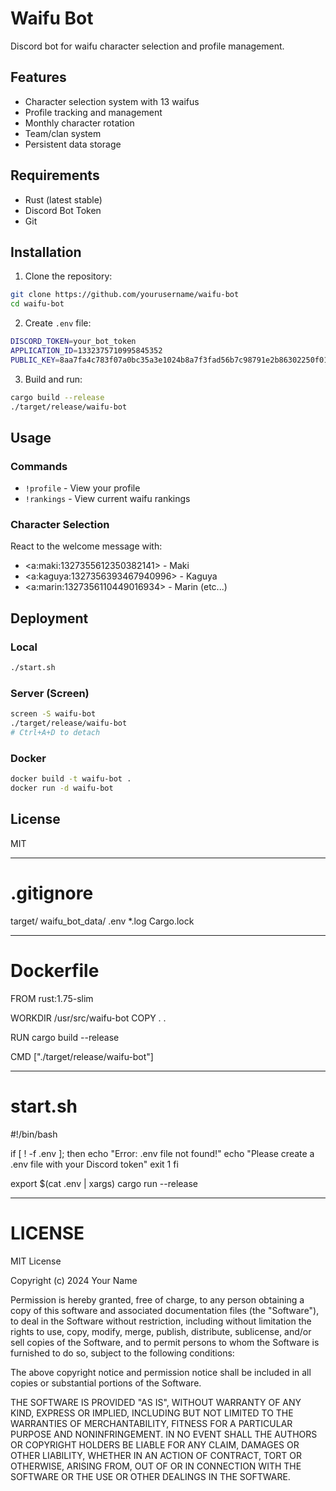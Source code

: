 # Waifu Bot

Discord bot for waifu character selection and profile management.

## Features
- Character selection system with 13 waifus
- Profile tracking and management
- Monthly character rotation
- Team/clan system
- Persistent data storage

## Requirements
- Rust (latest stable)
- Discord Bot Token
- Git

## Installation

1. Clone the repository:
```bash
git clone https://github.com/yourusername/waifu-bot
cd waifu-bot
```

2. Create `.env` file:
```bash
DISCORD_TOKEN=your_bot_token
APPLICATION_ID=1332375710995845352
PUBLIC_KEY=8aa7fa4c783f07a0bc35a3e1024b8a7f3fad56b7c98791e2b86302250f017b30
```

3. Build and run:
```bash
cargo build --release
./target/release/waifu-bot
```

## Usage

### Commands
- `!profile` - View your profile
- `!rankings` - View current waifu rankings

### Character Selection
React to the welcome message with:
- <a:maki:1327355612350382141> - Maki
- <a:kaguya:1327356393467940996> - Kaguya
- <a:marin:1327356110449016934> - Marin
(etc...)

## Deployment

### Local
```bash
./start.sh
```

### Server (Screen)
```bash
screen -S waifu-bot
./target/release/waifu-bot
# Ctrl+A+D to detach
```

### Docker
```bash
docker build -t waifu-bot .
docker run -d waifu-bot
```

## License
MIT

-------------------

# .gitignore
target/
waifu_bot_data/
.env
*.log
Cargo.lock

-------------------

# Dockerfile
FROM rust:1.75-slim

WORKDIR /usr/src/waifu-bot
COPY . .

RUN cargo build --release

CMD ["./target/release/waifu-bot"]

-------------------

# start.sh
#!/bin/bash

if [ ! -f .env ]; then
    echo "Error: .env file not found!"
    echo "Please create a .env file with your Discord token"
    exit 1
fi

export $(cat .env | xargs)
cargo run --release

-------------------

# LICENSE
MIT License

Copyright (c) 2024 Your Name

Permission is hereby granted, free of charge, to any person obtaining a copy
of this software and associated documentation files (the "Software"), to deal
in the Software without restriction, including without limitation the rights
to use, copy, modify, merge, publish, distribute, sublicense, and/or sell
copies of the Software, and to permit persons to whom the Software is
furnished to do so, subject to the following conditions:

The above copyright notice and permission notice shall be included in all
copies or substantial portions of the Software.

THE SOFTWARE IS PROVIDED "AS IS", WITHOUT WARRANTY OF ANY KIND, EXPRESS OR
IMPLIED, INCLUDING BUT NOT LIMITED TO THE WARRANTIES OF MERCHANTABILITY,
FITNESS FOR A PARTICULAR PURPOSE AND NONINFRINGEMENT. IN NO EVENT SHALL THE
AUTHORS OR COPYRIGHT HOLDERS BE LIABLE FOR ANY CLAIM, DAMAGES OR OTHER
LIABILITY, WHETHER IN AN ACTION OF CONTRACT, TORT OR OTHERWISE, ARISING FROM,
OUT OF OR IN CONNECTION WITH THE SOFTWARE OR THE USE OR OTHER DEALINGS IN THE
SOFTWARE.
